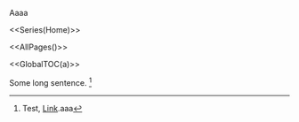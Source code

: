 Aaaa

<<Series(Home)>>

<<AllPages()>>

<<GlobalTOC(a)>>

Some long sentence. [^footnote]

[^footnote]: Test, [Link](https://google.com).aaa